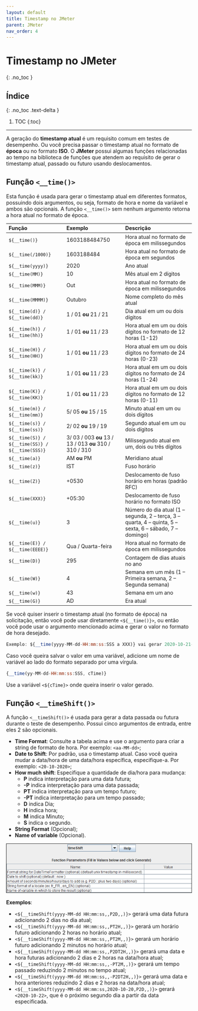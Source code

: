 ```yaml
---
layout: default
title: Timestamp no JMeter
parent: JMeter
nav_order: 4
---
```


# Timestamp no JMeter
{: .no_toc }

## Índice
{: .no_toc .text-delta }

1. TOC
{:toc}

---

A geração do **timestamp atual** é um requisito comum em testes de desempenho. Ou você precisa passar o timestamp atual no formato de **época** ou no formato **ISO**. O **JMeter** possui algumas funções relacionadas ao tempo na biblioteca de funções que atendem ao requisito de gerar o timestamp atual, passado ou futuro usando deslocamentos.

## Função `<__time()>`

Esta função é usada para gerar o timestamp atual em diferentes formatos, possuindo dois argumentos, ou seja, formato de hora e nome da variável e ambos são opcionais. A função `<__time()>` sem nenhum argumento retorna a hora atual no formato de época.

| Função | Exemplo | Descrição |
|:-------|:--------|:----------|
| `${__time()}` | 1603188484750 | Hora atual no formato de época em milissegundos |
| `${__time(/1000)}` | 1603188484 | Hora atual no formato de época em segundos |
| `${__time(yyyy)}` | 2020 | Ano atual |
| `${__time(MM)}` | 10| Mês atual em 2 dígitos |
| `${__time(MMM)}` | Out | Hora atual no formato de época em milissegundos |
| `${__time(MMMM)}` | Outubro | Nome completo do mês atual |
| `${__time(d)} / ${__time(dd)}` | 1 / 01 **ou** 21 / 21 | Dia atual em um ou dois dígitos |
| `${__time(h)} / ${__time(hh)}` | 1 / 01 **ou** 11 / 23 | Hora atual em um ou dois dígitos no formato de 12 horas (1-12) |
| `${__time(H)} / ${__time(HH)}` | 1 / 01 **ou** 11 / 23 | Hora atual em um ou dois dígitos no formato de 24 horas (0-23) |
| `${__time(k)} / ${__time(kk)}` | 1 / 01 **ou** 11 / 23 | Hora atual em um ou dois dígitos no formato de 24 horas (1-24) |
| `${__time(K)} / ${__time(KK)}` | 1 / 01 **ou** 11 / 23 | Hora atual em um ou dois dígitos no formato de 12 horas (0-11) |
| `${__time(m)} / ${__time(mm)}` | 5/ 05 **ou** 15 / 15 | Minuto atual em um ou dois dígitos |
| `${__time(s)} / ${__time(ss)}` | 2/ 02 **ou** 19 / 19 | Segundo atual em um ou dois dígitos |
| `${__time(S)} / ${__time(SS)} / ${__time(SSS)}` | 3/ 03 / 003 **ou** 13 / 13 / 013 **ou** 310 / 310 / 310 | Milissegundo atual em um, dois ou três dígitos |	
| `${__time(a)}` | AM **ou** PM | Meridiano atual |
| `${__time(z)}` | IST | Fuso horário |
| `${__time(Z)}` | +0530 | Deslocamento de fuso horário em horas (padrão RFC) |
| `${__time(XXX)}` | +05:30 | Deslocamento de fuso horário no formato ISO |
| `${__time(u)}` | 3 | Número do dia atual (1 – segunda, 2 – terça, 3 – quarta, 4 – quinta, 5 – sexta, 6 – sábado, 7 – domingo) |
| `${__time(E)} / ${__time(EEEE)}` | Qua / Quarta-feira | Hora atual no formato de época em milissegundos |
| `${__time(D)}` | 295 | Contagem de dias atuais no ano |
| `${__time(W)}` | 4 | Semana em um mês (1 – Primeira semana, 2 – Segunda semana) |
| `${__time(w)}` | 43 | Semana em um ano |
| `${__time(G)}` | AD | Era atual |

Se você quiser inserir o timestamp atual (no formato de época) na solicitação, então você pode usar diretamente `<${__time()}>`, ou então você pode usar o argumento mencionado acima e gerar o valor no formato de hora desejado.

```js
Exemplo: ${__time(yyyy-MM-dd-HH:mm:ss:SSS a XXX)} vai gerar 2020-10-21-11:16:38:966 AM +05:30
```

Caso você queira salvar o valor em uma variável, adicione um nome de variável ao lado do formato separado por uma vírgula.

```js
{__time(yy-MM-dd-HH:mm:ss:SSS, cTime)}
```

Use a variável `<${cTime}>` onde queira inserir o valor gerado.

## Função `<__timeShift()>`

A função `<__timeShift()>` é usada para gerar a data passada ou futura durante o teste de desempenho. Possui cinco argumentos de entrada, entre eles 2 são opcionais.

- **Time Format**: Consulte a tabela acima e use o argumento para criar a string de formato de hora. Por exemplo: `<aa-MM-dd>`;
- **Date to Shift**: Por padrão, usa o timestamp atual. Caso você queira mudar a data/hora de uma data/hora específica, especifique-a. Por exemplo: `<20-10-2020>`;
- **How much shift**: Especifique a quantidade de dia/hora para mudança:
   - **P** indica interpretação para uma data futura;
   - **-P** indica interpretação para uma data passada;
   - **PT** indica interpretação para um tempo futuro;
   - **-PT** indica interpretação para um tempo passado;
   - **D** indica Dia;
   - **H** indica hora;
   - **M** indica Minuto;
   - **S** indica o segundo.
- **String Format** (Opcional);
- **Name of variable** (Opcional).

![](https://github.com/rafaelvie/faqperformance/blob/main/img/timestamp.png?raw=true)

**Exemplos**:
   - `<${__timeShift(yyyy-MM-dd HH:mm:ss,,P2D,,)}>` gerará uma data futura adicionando 2 dias no dia atual;
   - `<${__timeShift(yyyy-MM-dd HH:mm:ss,,PT2H,,)}>` gerará um horário futuro adicionando 2 horas no horário atual;
   - `<${__timeShift(yyyy-MM-dd HH:mm:ss,,PT2M,,)}>` gerará um horário futuro adicionando 2 minutos no horário atual;
   - `<${__timeShift(yyyy-MM-dd HH:mm:ss,,P2DT2H,,)}>` gerará uma data e hora futuras adicionando 2 dias e 2 horas na data/hora atual;
   - `<${__timeShift(yyyy-MM-dd HH:mm:ss,,-PT2M,,)}>` gerará um tempo passado reduzindo 2 minutos no tempo atual;
   - `<${__timeShift(yyyy-MM-dd HH:mm:ss,,-P2DT2H,,)}>` gerará uma data e hora anteriores reduzindo 2 dias e 2 horas na data/hora atual;
   - `<${__timeShift(yyyy-MM-dd HH:mm:ss,2020-10-20,P2D,,)}>` gerará `<2020-10-22>`, que é o próximo segundo dia a partir da data especificada.
